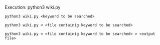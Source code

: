 Execution:
    python3 wiki.py
    <Enter the keyword to be searched>

    python3 wiki.py <keyword to be searched>

    python3 wiki.py < <file containig keyword to be searched>

    python3 wiki.py < <file containig keyword to be searched> > <output file>